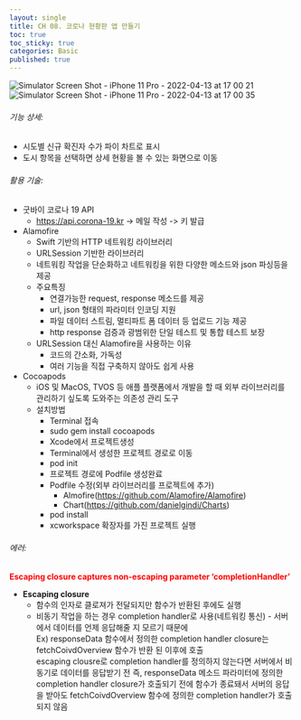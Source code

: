 ```yaml
---
layout: single
title: CH 08. 코로나 현황판 앱 만들기
toc: true
toc_sticky: true
categories: Basic 
published: true
---
```

![Simulator Screen Shot - iPhone 11 Pro - 2022-04-13 at 17 00 21](https://user-images.githubusercontent.com/63464299/163129172-f7c7678e-fd99-4c93-a7be-0b684060cba0.png)
![Simulator Screen Shot - iPhone 11 Pro - 2022-04-13 at 17 00 35](https://user-images.githubusercontent.com/63464299/163129189-d5b5bb2b-cdfd-4cbf-88f2-1dc968ce532a.png)

###### 기능 상세:
- 시도별 신규 확진자 수가 파이 차트로 표시
- 도시 항목을 선택하면 상세 현황을 볼 수 있는 화면으로 이동

###### 활용 기술:
- 굿바이 코로나 19 API
    - <https://api.corona-19.kr> -> 메일 작성 -> 키 발급
- Alamofire
    - Swift 기반의 HTTP 네트워킹 라이브러리
    - URLSession 기반한 라이브러리
    - 네트워킹 작업을 단순화하고 네트워킹을 위한 다양한 메소드와 json 파싱등을 제공
    - 주요특징
        - 연결가능한 request, response 메소드를 제공
        - url, json 형태의 파라미터 인코딩 지원
        - 파일 데이터 스트림, 멀티파트 폼 데이터 등 업로드 기능 제공
        - http response 검증과 광범위한 단일 테스트 및 통합 테스트 보장
    - URLSession 대신 Alamofire을 사용하는 이유
        - 코드의 간소화, 가독성
        - 여러 기능을 직접 구축하지 않아도 쉽게 사용
- Cocoapods
    - iOS 및 MacOS, TVOS 등 애플 플랫폼에서 개발을 할 때 외부 라이브러리를 관리하기 싶도록 도와주는 의존성 관리 도구
    - 설치방법
        - Terminal 접속
        - sudo gem install cocoapods
        - Xcode에서 프로젝트생성
        - Terminal에서 생성한 프로젝트 경로로 이동
        - pod init
        - 프로젝트 경로에 Podfile 생성완료
        - Podfile 수정(외부 라이브러리를 프로젝트에 추가)
            - Almofire(<https://github.com/Alamofire/Alamofire>)
            - Chart(<https://github.com/danielgindi/Charts>)
        - pod install
        - xcworkspace 확장자를 가진 프로젝트 실행

###### 에러:
<span style="color: red">**Escaping closure captures non-escaping parameter ‘completionHandler’**</span><br/>
- **Escaping closure**
    - 함수의 인자로 클로져가 전달되지만 함수가 반환된 후에도 실행
    - 비동기 작업을 하는 경우 completion handler로 사용(네트워킹 통신) - 서버에서 데이터를 언제 응답해줄 지 모르기 때문에<br/>
        Ex) responseData 함수에서 정의한 completion handler closure는 fetchCoivdOverview 함수가 반환 된 이후에 호출<br/>
            escaping clousre로 completion handler를 정의하지 않는다면 서버에서 비동기로 데이터를 응답받기 전 즉, responseData 메소드 파라미터에 정의한 completion handler closure가 호출되기 전에 함수가 종료돼서 서버의 응답을 받아도 fetchCoivdOverview 함수에 정의한 completion handler가 호출 되지 않음

